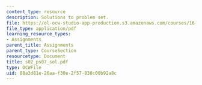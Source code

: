```yaml
---
content_type: resource
description: Solutions to problem set.
file: https://ol-ocw-studio-app-production.s3.amazonaws.com/courses/16-01-unified-engineering-i-ii-iii-iv-fall-2005-spring-2006/88a3d81e26aaf30e2f57838c00b92a8c_s02_ps07_sol.pdf
file_type: application/pdf
learning_resource_types:
- Assignments
parent_title: Assignments
parent_type: CourseSection
resourcetype: Document
title: s02_ps07_sol.pdf
type: OCWFile
uid: 88a3d81e-26aa-f30e-2f57-838c00b92a8c
---
```

